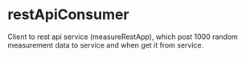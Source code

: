 # restApiConsumer
Client to rest api service (measureRestApp), which post 1000 random measurement data to service and when get it from service.
